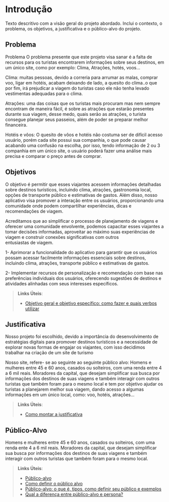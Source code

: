 # Introdução

Texto descritivo com a visão geral do projeto abordado. Inclui o contexto, o problema, os objetivos, a justificativa e o público-alvo do projeto.

## Problema
Problema
O problema presente que este projeto visa sanar é a falta de recursos para os turistas encontrarem informações sobre seus destinos, em um único site, como por exemplo: Clima, Atrações, hotés, voos…

Clima: muitas pessoas, devido a correria para arrumar as malas, comprar voo, ligar em hotéis, acabam deixando de lado, a quesito do clima..o que por fim, irá prejudicar a viagem do turistas caso ele não tenha levado vestimentas adequadas para o clima.

Atrações: uma das coisas que os turistas mais procuram mas nem sempre encontram de maneira fácil, é sobre as atrações que estarão presentes durante sua viagem, desse medo, quais serão as atrações, o turista consegue planejar seus passeios, além de poder se preparar melhor financeira.

Hotéis e vôos: O quesito de vôos e hotéis não costuma ser de difícil acesso usuário, porém cada site possui sua companhia, o que pode causar acabando uma confusão na escolha, por isso, tendo informação de 2 ou 3 companhia em um único site, o usuário poderá fazer uma análise mais precisa e comparar o preço antes de comprar.

## Objetivos

O objetivo é permitir que esses viajantes acessem informações detalhadas sobre destinos turísticos, incluindo clima, atrações, gastronomia local, opções de transporte público e estimativas de gastos. Além disso, nosso aplicativo visa promover a interação entre os usuários, proporcionando uma comunidade onde podem compartilhar experiências, dicas e recomendações de viagem.

Acreditamos que ao simplificar o processo de planejamento de viagens e oferecer uma comunidade envolvente, podemos capacitar esses viajantes a tomar decisões informadas, aproveitar ao máximo suas experiências de viagem e construir conexões significativas com outros entusiastas de viagem.

1- Aprimorar a funcionalidade do aplicativo para garantir que os usuários possam acessar facilmente informações essenciais sobre destinos, incluindo clima, atrações, transporte público e estimativas de gastos.

2- Implementar recursos de personalização e recomendação com base nas preferências individuais dos usuários, oferecendo sugestões de destinos e atividades alinhadas com seus interesses específicos.
 
> **Links Úteis**:
> - [Objetivo geral e objetivo específico: como fazer e quais verbos utilizar](https://blog.mettzer.com/diferenca-entre-objetivo-geral-e-objetivo-especifico/)

## Justificativa

Nosso projeto foi escolhido, devido a importância do desenvolvimento de estratégias digitais para promover destinos turísticos e a necessidade de explorar novas formas de engajar os viajantes, com isso decidimos trabalhar na criação de um site de turismo 

Nosso site, refere- se ao seguinte ao seguinte público alvo: Homens e mulheres entre 45 e 60 anos, casados ou solteiros, com uma renda entre 4 a 6 mil reais. Moradores da capital, que desejam simplificar sua busca por informações dos destinos de suas viagens e também interagir com outros turistas que também foram para o mesmo local e tem por objetivo ajudar os turistas a planejarem melhor sua viagem, dando acesso a algumas informações em um único local, como: voo, hotéis, atrações...

> **Links Úteis**:
> - [Como montar a justificativa](https://guiadamonografia.com.br/como-montar-justificativa-do-tcc/)

## Público-Alvo

Homens e mulheres entre 45 e 60 anos, casados ou solteiros, com uma renda ente 4 a 6 mil reais. Moradores da capital, que desejam simplificar sua busca por informações dos destinos de suas viagens e também interagir com outros turistas que também foram para o mesmo local.

> **Links Úteis**:
> - [Público-alvo](https://blog.hotmart.com/pt-br/publico-alvo/)
> - [Como definir o público alvo](https://exame.com/pme/5-dicas-essenciais-para-definir-o-publico-alvo-do-seu-negocio/)
> - [Público-alvo: o que é, tipos, como definir seu público e exemplos](https://klickpages.com.br/blog/publico-alvo-o-que-e/)
> - [Qual a diferença entre público-alvo e persona?](https://rockcontent.com/blog/diferenca-publico-alvo-e-persona/)
